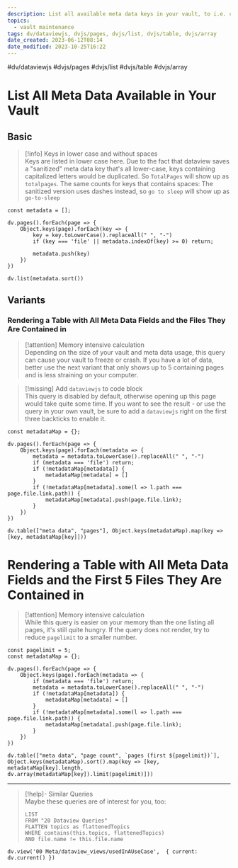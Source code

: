 ```yaml
---
description: List all available meta data keys in your vault, to i.e. check which ones are duplicated or unused.
topics:
  - vault maintenance
tags: dv/dataviewjs, dvjs/pages, dvjs/list, dvjs/table, dvjs/array
date_created: 2023-06-12T08:14
date_modified: 2023-10-25T16:22
---
```


 #dv/dataviewjs #dvjs/pages #dvjs/list #dvjs/table #dvjs/array

# List All Meta Data Available in Your Vault

## Basic

> [!info] Keys in lower case and without spaces  
> Keys are listed in lower case here. Due to the fact that dataview saves a "sanitized" meta data key that's all lower-case, keys containing capitalized letters would be duplicated. So `TotalPages` will show up as `totalpages`. The same counts for keys that contains spaces: The sanitized version uses dashes instead, so `go to sleep` will show up as `go-to-sleep`

```dataviewjs
const metadata = [];

dv.pages().forEach(page => {
	Object.keys(page).forEach(key => {
		key = key.toLowerCase().replaceAll(" ", "-")
		if (key === 'file' || metadata.indexOf(key) >= 0) return;

		metadata.push(key)
	})
})

dv.list(metadata.sort())
```

## Variants

### Rendering a Table with All Meta Data Fields and the Files They Are Contained in

> [!attention] Memory intensive calculation  
> Depending on the size of your vault and meta data usage, this query can cause your vault to freeze or crash. If you have a lot of data, better use the next variant that only shows up to 5 containing pages and is less straining on your computer.

> [!missing] Add `dataviewjs` to code block  
> This query is disabled by default, otherwise opening up this page would take quite some time. If you want to see the result - or use the query in your own vault, be sure to add a `dataviewjs` right on the first three backticks to enable it.

```
const metadataMap = {};

dv.pages().forEach(page => {
	Object.keys(page).forEach(metadata => {
		metadata = metadata.toLowerCase().replaceAll(" ", "-")
		if (metadata === 'file') return;
		if (!metadataMap[metadata]) {
			metadataMap[metadata] = []
		}
		if (!metadataMap[metadata].some(l => l.path === page.file.link.path)) {
			metadataMap[metadata].push(page.file.link);
		}
	})
})

dv.table(["meta data", "pages"], Object.keys(metadataMap).map(key => [key, metadataMap[key]]))
```

# Rendering a Table with All Meta Data Fields and the First 5 Files They Are Contained in

> [!attention] Memory intensive calculation  
> While this query is easier on your memory than the one listing all pages, it's still quite hungry. If the query does not render, try to reduce `pagelimit` to a smaller number.

```dataviewjs
const pagelimit = 5;
const metadataMap = {};

dv.pages().forEach(page => {
	Object.keys(page).forEach(metadata => {
		if (metadata === 'file') return;
		metadata = metadata.toLowerCase().replaceAll(" ", "-")
		if (!metadataMap[metadata]) {
			metadataMap[metadata] = []
		}
		if (!metadataMap[metadata].some(l => l.path === page.file.link.path)) {
			metadataMap[metadata].push(page.file.link);
		}
	})
})

dv.table(["meta data", "page count", `pages (first ${pagelimit})`], Object.keys(metadataMap).sort().map(key => [key, metadataMap[key].length, dv.array(metadataMap[key]).limit(pagelimit)]))
```

---

<!-- === end of query page ===  -->

> [!help]- Similar Queries  
> Maybe these queries are of interest for you, too:
> 
> ```dataview
> LIST
> FROM "20 Dataview Queries"
> FLATTEN topics as flattenedTopics
> WHERE contains(this.topics, flattenedTopics)
> AND file.name != this.file.name
> ```

```dataviewjs
dv.view('00 Meta/dataview_views/usedInAUseCase',  { current: dv.current() })
```
